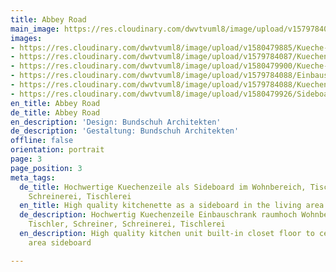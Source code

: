 ```yaml
---
title: Abbey Road
main_image: https://res.cloudinary.com/dwvtvuml8/image/upload/v1579784087/Kuechenzeile-Sideboard-Wohnzimmer-Einbauschrank_yx4i2h.jpg
images:
- https://res.cloudinary.com/dwvtvuml8/image/upload/v1580479885/Kueche-Sideboard--Kuechenzeile--schwarz-Unterschraenke_uxzrod.jpg
- https://res.cloudinary.com/dwvtvuml8/image/upload/v1579784087/Kuechenzeile-Sideboard-Wohnzimmer-Einbauschrank_yx4i2h.jpg
- https://res.cloudinary.com/dwvtvuml8/image/upload/v1580479900/Kueche-raeuchereiche-schwarz-naturstein-Armatur-gold-rose_mtfyhw.jpg
- https://res.cloudinary.com/dwvtvuml8/image/upload/v1579784088/Einbauschrank-wandhoch-Eiche-Schrank_si84rx.jpg
- https://res.cloudinary.com/dwvtvuml8/image/upload/v1579784088/Kuechenzeile-Arbeitsplatte-Stein-Kueche-schwarz_qogimv.jpg
- https://res.cloudinary.com/dwvtvuml8/image/upload/v1580479926/Sideboard-Kuechenzeile-Wohnkueche_bp25zm.jpg
en_title: Abbey Road
de_title: Abbey Road
en_description: 'Design: Bundschuh Architekten'
de_description: 'Gestaltung: Bundschuh Architekten'
offline: false
orientation: portrait
page: 3
page_position: 3
meta_tags:
  de_title: Hochwertige Kuechenzeile als Sideboard im Wohnbereich, Tischler, Schreiner,
    Schreinerei, Tischlerei
  en_title: High quality kitchenette as a sideboard in the living area
  de_description: Hochwertig Kuechenzeile Einbauschrank raumhoch Wohnbereich Sideoboard,
    Tischler, Schreiner, Schreinerei, Tischlerei
  en_description: High quality kitchen unit built-in closet floor to ceiling living
    area sideboard

---
```

